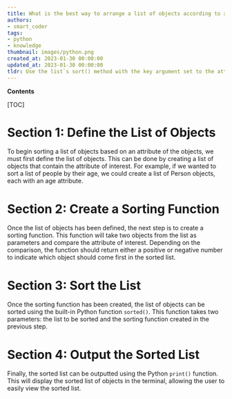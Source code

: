 ```yaml
---
title: What is the best way to arrange a list of objects according to a specific feature of the objects?
authors:
- smart_coder
tags:
- python
- knowledge
thumbnail: images/python.png
created_at: 2023-01-30 00:00:00
updated_at: 2023-01-30 00:00:00
tldr: Use the list`s sort() method with the key argument set to the attribute to be sorted by.
---
```


**Contents**

[TOC]

# Section 1: Define the List of Objects

To begin sorting a list of objects based on an attribute of the objects, we must first define the list of objects. This can be done by creating a list of objects that contain the attribute of interest. For example, if we wanted to sort a list of people by their age, we could create a list of Person objects, each with an age attribute.

# Section 2: Create a Sorting Function

Once the list of objects has been defined, the next step is to create a sorting function. This function will take two objects from the list as parameters and compare the attribute of interest. Depending on the comparison, the function should return either a positive or negative number to indicate which object should come first in the sorted list.

# Section 3: Sort the List

Once the sorting function has been created, the list of objects can be sorted using the built-in Python function `sorted()`. This function takes two parameters: the list to be sorted and the sorting function created in the previous step.

# Section 4: Output the Sorted List

Finally, the sorted list can be outputted using the Python `print()` function. This will display the sorted list of objects in the terminal, allowing the user to easily view the sorted list.
